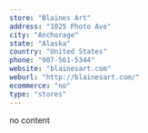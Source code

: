 ```yaml
---
store: "Blaines Art"
address: "1025 Photo Ave"
city: "Anchorage"
state: "Alaska"
country: "United States"
phone: "907-561-5344"
website: "blainesart.com"
weburl: "http://blainesart.com/"
ecommerce: "no"
type: "stores"
---
```


no content